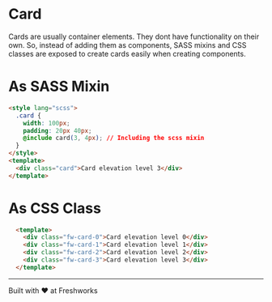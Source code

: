 # Card

Cards are usually container elements. They dont have functionality on their own. So, instead of adding them as components, SASS mixins and CSS classes are exposed to create cards easily when creating components. 


# As SASS Mixin
```html
<style lang="scss">
  .card {
    width: 100px;
    padding: 20px 40px;
    @include card(3, 4px); // Including the scss mixin
  }
</style>
<template>
  <div class="card">Card elevation level 3</div>
</template>
```

# As CSS Class
```html
  <template>
    <div class="fw-card-0">Card elevation level 0</div>
    <div class="fw-card-1">Card elevation level 1</div>
    <div class="fw-card-2">Card elevation level 2</div>
    <div class="fw-card-3">Card elevation level 3</div>
  </template>
```


----------------------------------------------

Built with ❤ at Freshworks